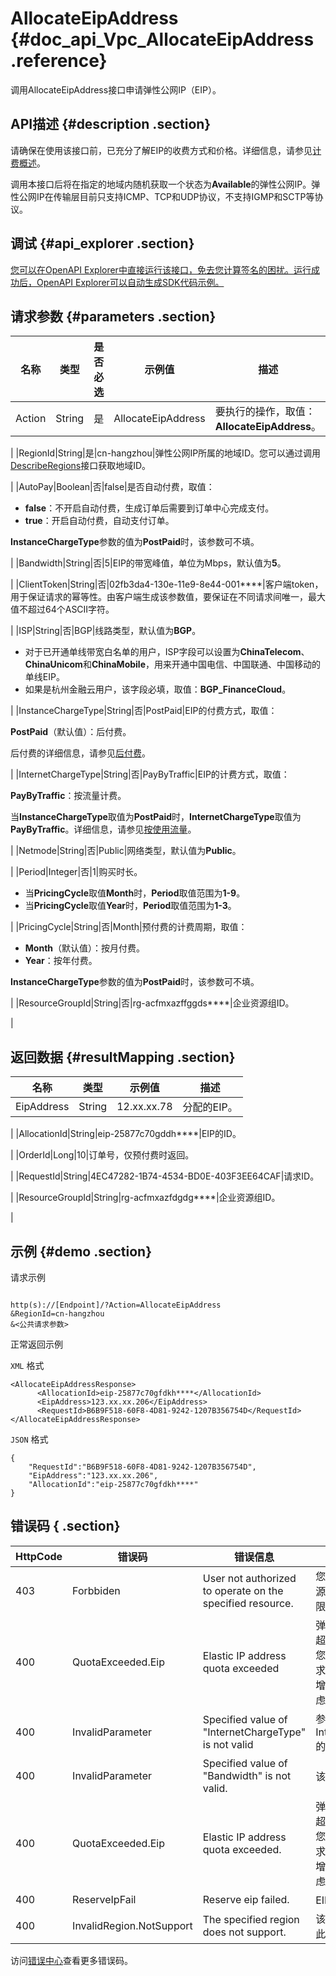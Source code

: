 # AllocateEipAddress {#doc_api_Vpc_AllocateEipAddress .reference}

调用AllocateEipAddress接口申请弹性公网IP（EIP）。

## API描述 {#description .section}

请确保在使用该接口前，已充分了解EIP的收费方式和价格。详细信息，请参见[计费概述](~~122035~~)。

调用本接口后将在指定的地域内随机获取一个状态为**Available**的弹性公网IP。弹性公网IP在传输层目前只支持ICMP、TCP和UDP协议，不支持IGMP和SCTP等协议。

## 调试 {#api_explorer .section}

[您可以在OpenAPI Explorer中直接运行该接口，免去您计算签名的困扰。运行成功后，OpenAPI Explorer可以自动生成SDK代码示例。](https://api.aliyun.com/#product=Vpc&api=AllocateEipAddress&type=RPC&version=2016-04-28)

## 请求参数 {#parameters .section}

|名称|类型|是否必选|示例值|描述|
|--|--|----|---|--|
|Action|String|是|AllocateEipAddress|要执行的操作，取值：**AllocateEipAddress**。

 |
|RegionId|String|是|cn-hangzhou|弹性公网IP所属的地域ID。您可以通过调用[DescribeRegions](~~36063~~)接口获取地域ID。

 |
|AutoPay|Boolean|否|false|是否自动付费，取值：

 -   **false**：不开启自动付费，生成订单后需要到订单中心完成支付。
-   **true**：开启自动付费，自动支付订单。

 **InstanceChargeType**参数的值为**PostPaid**时，该参数可不填。

 |
|Bandwidth|String|否|5|EIP的带宽峰值，单位为Mbps，默认值为**5**。

 |
|ClientToken|String|否|02fb3da4-130e-11e9-8e44-001\*\*\*\*|客户端token，用于保证请求的幂等性。由客户端生成该参数值，要保证在不同请求间唯一，最大值不超过64个ASCII字符。

 |
|ISP|String|否|BGP|线路类型，默认值为**BGP**。

 -   对于已开通单线带宽白名单的用户，ISP字段可以设置为**ChinaTelecom**、**ChinaUnicom**和**ChinaMobile**，用来开通中国电信、中国联通、中国移动的单线EIP。
-   如果是杭州金融云用户，该字段必填，取值：**BGP\_FinanceCloud**。

 |
|InstanceChargeType|String|否|PostPaid|EIP的付费方式，取值：

 **PostPaid**（默认值）：后付费。

 后付费的详细信息，请参见[后付费](~~72142~~)。

 |
|InternetChargeType|String|否|PayByTraffic|EIP的计费方式，取值：

 **PayByTraffic**：按流量计费。

 当**InstanceChargeType**取值为**PostPaid**时，**InternetChargeType**取值为**PayByTraffic**。详细信息，请参见[按使用流量](~~72142~~)。

 |
|Netmode|String|否|Public|网络类型，默认值为**Public**。

 |
|Period|Integer|否|1|购买时长。

 -   当**PricingCycle**取值**Month**时，**Period**取值范围为**1-9**。
-   当**PricingCycle**取值**Year**时，**Period**取值范围为**1-3**。

 |
|PricingCycle|String|否|Month|预付费的计费周期，取值：

 -   **Month**（默认值）：按月付费。
-   **Year**：按年付费。


 **InstanceChargeType**参数的值为**PostPaid**时，该参数可不填。

 |
|ResourceGroupId|String|否|rg-acfmxazffggds\*\*\*\*|企业资源组ID。

 |

## 返回数据 {#resultMapping .section}

|名称|类型|示例值|描述|
|--|--|---|--|
|EipAddress|String|12.xx.xx.78|分配的EIP。

 |
|AllocationId|String|eip-25877c70gddh\*\*\*\*|EIP的ID。

 |
|OrderId|Long|10|订单号，仅预付费时返回。

 |
|RequestId|String|4EC47282-1B74-4534-BD0E-403F3EE64CAF|请求ID。

 |
|ResourceGroupId|String|rg-acfmxazfdgdg\*\*\*\*|企业资源组ID。

 |

## 示例 {#demo .section}

请求示例

``` {#request_demo}

http(s)://[Endpoint]/?Action=AllocateEipAddress
&RegionId=cn-hangzhou
&<公共请求参数>

```

正常返回示例

`XML` 格式

``` {#xml_return_success_demo}
<AllocateEipAddressResponse>
      <AllocationId>eip-25877c70gfdkh****</AllocationId>
      <EipAddress>123.xx.xx.206</EipAddress>
      <RequestId>B6B9F518-60F8-4D81-9242-1207B356754D</RequestId>
</AllocateEipAddressResponse>
```

`JSON` 格式

``` {#json_return_success_demo}
{
	"RequestId":"B6B9F518-60F8-4D81-9242-1207B356754D",
	"EipAddress":"123.xx.xx.206",
	"AllocationId":"eip-25877c70gfdkh****"
}
```

## 错误码 { .section}

|HttpCode|错误码|错误信息|描述|
|--------|---|----|--|
|403|Forbbiden|User not authorized to operate on the specified resource.|您没有权限操作该资源，请您申请操作权限后再试。|
|400|QuotaExceeded.Eip|Elastic IP address quota exceeded|弹性公网 IP 的个数超过额度限制，如果您有更多额度的需求，请提交工单申请增加限额，建议您考虑使用NAT网关。|
|400|InvalidParameter|Specified value of "InternetChargeType" is not valid|参数InternetChargeType的值不合法。|
|400|InvalidParameter|Specified value of "Bandwidth" is not valid.|该带宽不合法。|
|400|QuotaExceeded.Eip|Elastic IP address quota exceeded.|弹性公网 IP 的个数超过额度限制，如果您有更多额度的需求，请提交工单申请增加限额，建议您考虑使用NAT网关。|
|400|ReserveIpFail|Reserve eip failed.|EIP预留失败。|
|400|InvalidRegion.NotSupport|The specified region does not support.|该 RegionId 不支持此操作。|

访问[错误中心](https://error-center.alibabacloud.com/status/product/Vpc)查看更多错误码。

